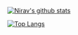 [![Nirav's github stats](https://github-readme-stats.vercel.app/api?username=niravbhimani53&count_private=true&show_icons=true&hide=stars)](https://github.com/anuraghazra/github-readme-stats)

[![Top Langs](https://github-readme-stats.vercel.app/api/top-langs/?username=niravbhimani53&layout=compact)](https://github.com/anuraghazra/github-readme-stats)
